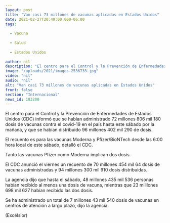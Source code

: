```yaml
---
layout: post
title: "Van casi 73 millones de vacunas aplicadas en Estados Unidos"
date: 2021-02-27T20:49:00.000-06:00
tags:
  
  - Vacuna
  
  - Salud
  
  - Estados Unidos
  
author: nil
description: "El centro para el Control y la Prevención de Enfermedades de EU informa que se han administrado 72 millones 806 mil 180 dosis de vacunas contra el covid-19"
image: "/uploads/2021/images-2536733.jpg"
video: "nil"
audio: "nil"
alt: "Van casi 73 millones de vacunas aplicadas en Estados Unidos"
front: false
section: "Internacional"
news_id: 183200
---
```


El centro para el Control y la Prevención de Enfermedades de Estados Unidos (CDC) informó que se habían administrado 72 millones 806 mil 180 dosis de vacunas contra el covid-19 en el país hasta este sábado por la mañana, y que se habían distribuido 96 millones 402 mil 290 de dosis.

El recuento es para las vacunas Moderna y Pfizer/BioNTech desde las 6:00 hora local de este sábado, detalló el CDC.

Tanto las vacunas Pfizer como Moderna implican dos dosis.

El CDC anunció el viernes un recuento de 70 millones 454 mil 64 dosis de vacunas administradas y 94 millones 300 mil 910 dosis distribuidas.

La agencia dijo que hasta el sábado, 48 millones 435 mil 536 personas habían recibido al menos una dosis de vacuna, mientras que 23 milllones 698 mil 627 habían recibido las dos dosis.

Se ha administrado un total de 7 millones 43 mil 540 dosis de vacunas en centros de atención a largo plazo, dijo la agencia.

(Excélsior)